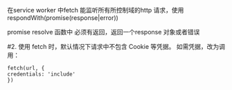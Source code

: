在service worker 中fetch 能监听所有所控制域的http 请求，使用respondWith(promise(response|error))

promise resolve 函数中 必须有返回，返回一个response 对象或者错误

#2. 使用 fetch 时，默认情况下请求中不包含 Cookie 等凭据。 如需凭据，改为调用：

    fetch(url, {
    credentials: 'include'
    })